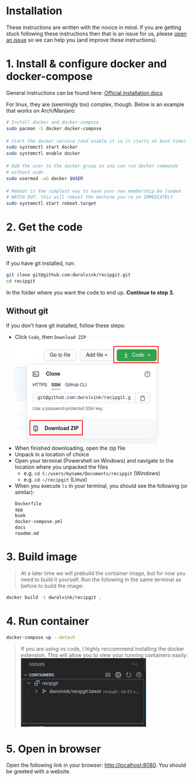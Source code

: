 # Installation
These instructions are written with the novice in mind. 
If you are getting stuck following these instructions then that is an issue for us, 
please [open an issue](https://github.com/dwrolvink/recipgit/issues) so we can help you (and improve these instructions).

# 1. Install & configure docker and docker-compose
General instructions can be found here: [Official installation docs](https://docs.docker.com/compose/install/)

For linux, they are (seemingly too) complex, though. 
Below is an example that works on Arch/Manjaro:

``` bash
# Install docker and docker-compose
sudo pacman -S docker docker-compose

# Start the docker service (and enable it so it starts at boot time)
sudo systemctl start docker
sudo systemctl enable docker

# Add the user to the docker group so you can run docker commands
# without sudo
sudo usermod -aG docker $USER

# Reboot is the simplest way to have your new membership be loaded
# WATCH OUT: this will reboot the machine you're on IMMEDIATELY
sudo systemctl start reboot.target
```

# 2. Get the code
## With git
If you have git installed, run:
``` bash
git clone git@github.com:dwrolvink/recipgit.git
cd recipgit
```
In the folder where you want the code to end up. **Continue to step 3.**

## Without git
If you don't have git installed, follow these steps:
- Click `Code`, then `Download ZIP`   
  ![img](img/zip.png)
- When finished downloading, open the zip file
- Unpack in a location of choice
- Open your terminal (Powershell on Windows) and navigate to the location where you unpacked the files
  - e.g. `cd C:/users/myname/Documents/recipgit` (Windows)
  - e.g. `cd ~/recipgit` (Linux)
- When you execute `ls` in your terminal, you should see the following (or similar):
  ```
  Dockerfile
  app
  book
  docker-compose.yml
  docs
  readme.md
  ```

# 3. Build image
> At a later time we will prebuild the container image, but for now you need to build it yourself.
Run the following in the same terminal as before to build the image:
``` bash
docker build -t dwrolvink/recipgit .
```

# 4. Run container
``` bash
docker-compose up --detach
```

> If you are using vs code, I highly reccommend installing the docker extension. This will allow you to view your running containers easily:   
![img](img/docker_extension.png)



# 5. Open in browser
Open the following link in your browser: [http://localhost:8080](http://localhost:8080). You should be greeted with a website.
